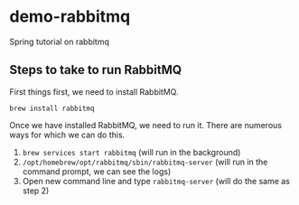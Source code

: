 # demo-rabbitmq

Spring tutorial on rabbitmq

## Steps to take to run RabbitMQ

First things first, we need to install RabbitMQ.

`brew install rabbitmq`

Once we have installed RabbitMQ, we need to run it. There are numerous ways for which we can do this.

1. `brew services start rabbitmq` (will run in the background)
2. `/opt/homebrew/opt/rabbitmq/sbin/rabbitmq-server` (will run in the command prompt, we can see the logs)
3. Open new command line and type `rabbitmq-server` (will do the same as step 2)
